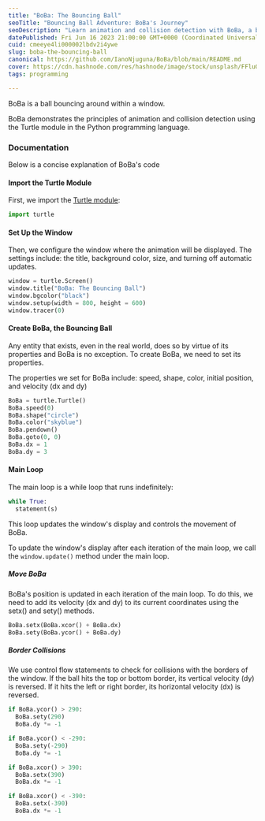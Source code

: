 ```yaml
---
title: "BoBa: The Bouncing Ball"
seoTitle: "Bouncing Ball Adventure: BoBa's Journey"
seoDescription: "Learn animation and collision detection with BoBa, a bouncing ball project using Python's Turtle module. Perfect for beginners!"
datePublished: Fri Jun 16 2023 21:00:00 GMT+0000 (Coordinated Universal Time)
cuid: cmeeye4li000002lbdv2i4ywe
slug: boba-the-bouncing-ball
canonical: https://github.com/IanoNjuguna/BoBa/blob/main/README.md
cover: https://cdn.hashnode.com/res/hashnode/image/stock/unsplash/FFluGKVWUpU/upload/60ef31f6410d8ec038d9327d72fa940f.jpeg
tags: programming

---
```


BoBa is a ball bouncing around within a window.

BoBa demonstrates the principles of animation and collision detection using the Turtle module in the Python programming language.

### Documentation

Below is a concise explanation of BoBa's code

#### Import the Turtle Module

First, we import the [Turtle module](https://docs.python.org/3/library/turtle.html):

``` Python
import turtle
```

#### Set Up the Window

Then, we configure the window where the animation will be displayed. The settings include: the title, background color, size, and turning off automatic updates.

``` Python
window = turtle.Screen()
window.title("BoBa: The Bouncing Ball")
window.bgcolor("black")
window.setup(width = 800, height = 600)
window.tracer(0)
```

#### Create BoBa, the Bouncing Ball

Any entity that exists, even in the real world, does so by virtue of its properties and BoBa is no exception. To create BoBa, we need to set its properties.

The properties we set for BoBa include: speed, shape, color, initial position, and velocity (dx and dy)

``` Python
BoBa = turtle.Turtle()
BoBa.speed(0)
BoBa.shape("circle")
BoBa.color("skyblue")
BoBa.pendown()
BoBa.goto(0, 0)
BoBa.dx = 1
BoBa.dy = 3
```

#### Main Loop

The main loop is a while loop that runs indefinitely:

``` Python
while True:
  statement(s)
```

This loop updates the window's display and controls the movement of BoBa.

To update the window's display after each iteration of the main loop, we call the ```window.update()``` method under the main loop.

##### Move BoBa

BoBa's position is updated in each iteration of the main loop. To do this, we need to add its velocity (dx and dy) to its current coordinates using the setx() and sety() methods.

``` Python
BoBa.setx(BoBa.xcor() + BoBa.dx)
BoBa.sety(BoBa.ycor() + BoBa.dy)
```

##### Border Collisions

We use control flow statements to check for collisions with the borders of the window. If the ball hits the top or bottom border, its vertical velocity (dy) is reversed. If it hits the left or right border, its horizontal velocity (dx) is reversed.

``` Python
if BoBa.ycor() > 290:
  BoBa.sety(290)
  BoBa.dy *= -1

if BoBa.ycor() < -290:
  BoBa.sety(-290)
  BoBa.dy *= -1

if BoBa.xcor() > 390:
  BoBa.setx(390)
  BoBa.dx *= -1

if BoBa.xcor() < -390:
  BoBa.setx(-390)
  BoBa.dx *= -1
```

#####
